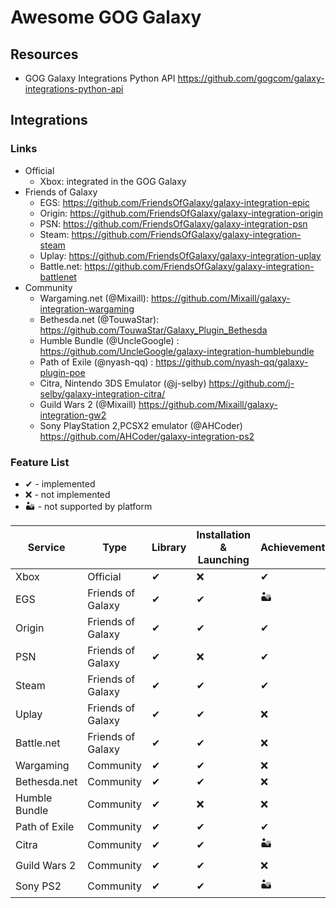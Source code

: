 # Awesome GOG Galaxy

## Resources

* GOG Galaxy Integrations Python API https://github.com/gogcom/galaxy-integrations-python-api

## Integrations

### Links

* Official
   * Xbox: integrated in the GOG Galaxy
* Friends of Galaxy
   * EGS: https://github.com/FriendsOfGalaxy/galaxy-integration-epic
   * Origin: https://github.com/FriendsOfGalaxy/galaxy-integration-origin
   * PSN: https://github.com/FriendsOfGalaxy/galaxy-integration-psn
   * Steam: https://github.com/FriendsOfGalaxy/galaxy-integration-steam
   * Uplay: https://github.com/FriendsOfGalaxy/galaxy-integration-uplay
   * Battle.net: https://github.com/FriendsOfGalaxy/galaxy-integration-battlenet
* Community
   * Wargaming.net (@Mixaill): https://github.com/Mixaill/galaxy-integration-wargaming
   * Bethesda.net (@TouwaStar): https://github.com/TouwaStar/Galaxy_Plugin_Bethesda
   * Humble Bundle (@UncleGoogle) : https://github.com/UncleGoogle/galaxy-integration-humblebundle
   * Path of Exile (@nyash-qq) : https://github.com/nyash-qq/galaxy-plugin-poe
   * Citra, Nintendo 3DS Emulator (@j-selby) https://github.com/j-selby/galaxy-integration-citra/
   * Guild Wars 2 (@Mixaill) https://github.com/Mixaill/galaxy-integration-gw2
   * Sony PlayStation 2,PCSX2 emulator (@AHCoder) https://github.com/AHCoder/galaxy-integration-ps2

### Feature List

* ✔ - implemented
* ❌ - not implemented
* 🏜️ - not supported by platform

Service       | Type                | Library  | Installation & Launching | Achievements | Game Time | Friends Recommendations |
------------- | ------------------- |--------- | ------------------------ | ------------ | --------- | ----------------------- |
Xbox          | Official            | ✔        | ❌                      | ✔           | ✔         | ✔                     |
EGS           | Friends of Galaxy   | ✔        | ✔                       | 🏜️          | ❌        | ✔                     |
Origin        | Friends of Galaxy   | ✔        | ✔                       | ✔           | ✔         | ✔                     |
PSN           | Friends of Galaxy   | ✔        | ❌                      | ✔           | ❌        | ✔                     |
Steam         | Friends of Galaxy   | ✔        | ✔                       | ✔           | ✔         | ✔                     |
Uplay         | Friends of Galaxy   | ✔        | ✔                       | ❌          | ✔         | ✔                     |
Battle.net    | Friends of Galaxy   | ✔        | ✔                       | ❌          | ❌        | ✔                     |
Wargaming     | Community           | ✔        | ✔                       | ❌          | ❌        | ✔                     |
Bethesda.net  | Community           | ✔        | ✔                       | ❌          | ❌        | ❌                    |
Humble Bundle | Community           | ✔        | ❌                      | ❌          | ❌        | ❌                    |
Path of Exile | Community           | ✔        | ✔                       | ✔           | ❌        | ❌                    |
Citra         | Community           | ✔        | ✔                       | 🏜️          | ❌        | 🏜️                    |
Guild Wars 2  | Community           | ✔        | ✔                       | ❌          | ✔         | 🏜️                    |
Sony PS2      | Community           | ✔        | ✔                       | 🏜️          | ❌        | 🏜️                    |
